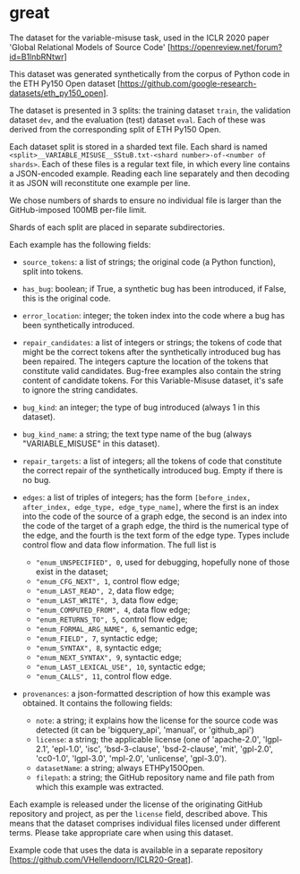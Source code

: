# great
The dataset for the variable-misuse task, used in the ICLR 2020 paper 'Global Relational Models of Source Code' [https://openreview.net/forum?id=B1lnbRNtwr]

This dataset was generated synthetically from the corpus of Python code in the
ETH Py150 Open dataset
[https://github.com/google-research-datasets/eth_py150_open].

The dataset is presented in 3 splits: the training dataset `train`, the validation
dataset `dev`, and the evaluation (test) dataset `eval`. Each of these was
derived from the corresponding split of ETH Py150 Open.

Each dataset split is stored in a sharded text file. Each shard is named `<split>__VARIABLE_MISUSE__SStuB.txt-<shard number>-of-<number of shards>`.
Each of these files is a regular text file, in which every line contains a JSON-encoded example. Reading each line separately and then decoding it as JSON will reconstitute one example per line.

We chose numbers of shards to ensure no individual file is larger than the
GitHub-imposed 100MB per-file limit.

Shards of each split are placed in separate subdirectories.


Each example has the following fields:

* `source_tokens`: a list of strings; the original code (a Python function), split into tokens.

* `has_bug`: boolean; if True, a synthetic bug has been introduced, if False, this is the original code.

* `error_location`: integer; the token index into the code where a bug has been synthetically introduced.

* `repair_candidates`: a list of integers or strings; the tokens of code that might be the correct tokens after the synthetically introduced bug has been repaired. The integers capture the location of the tokens that constitute valid candidates. Bug-free examples also contain the string content of candidate tokens. For this Variable-Misuse dataset, it's safe to ignore the string candidates.

* `bug_kind`: an integer; the type of bug introduced (always 1 in this dataset).

* `bug_kind_name`: a string; the text type name of the bug (always "VARIABLE_MISUSE" in this dataset).

* `repair_targets`: a list of integers; all the tokens of code that constitute the correct repair of the synthetically introduced bug. Empty if there is no bug.

* `edges`: a list of triples of integers; has the form `[before_index, after_index, edge_type, edge_type_name]`, where the first is an index into the code of the source of a graph edge, the second is an index into the code of the target of a graph edge, the third is the numerical type of the edge, and the fourth is the text form of the edge type. Types include control flow and data flow information. The full list is
  * `"enum_UNSPECIFIED", 0`, used for debugging, hopefully none of those exist in the dataset;
  * `"enum_CFG_NEXT", 1`, control flow edge;
  * `"enum_LAST_READ", 2`, data flow edge;
  * `"enum_LAST_WRITE", 3`, data flow edge;
  * `"enum_COMPUTED_FROM", 4`, data flow edge;
  * `"enum_RETURNS_TO", 5`, control flow edge;
  * `"enum_FORMAL_ARG_NAME", 6`, semantic edge;
  * `"enum_FIELD", 7`, syntactic edge;
  * `"enum_SYNTAX", 8`, syntactic edge;
  * `"enum_NEXT_SYNTAX", 9`, syntactic edge;
  * `"enum_LAST_LEXICAL_USE", 10`, syntactic edge;
  * `"enum_CALLS", 11`, control flow edge.

* `provenances`: a json-formatted description of how this example was obtained. It contains the following fields:
  * `note`: a string; it explains how the license for the source code was detected (it can be 'bigquery_api', 'manual', or 'github_api')
  * `license`: a string; the applicable license (one of 'apache-2.0', 'lgpl-2.1', 'epl-1.0', 'isc', 'bsd-3-clause', 'bsd-2-clause', 'mit', 'gpl-2.0', 'cc0-1.0', 'lgpl-3.0', 'mpl-2.0', 'unlicense', 'gpl-3.0').
  * `datasetName`: a string; always ETHPy150Open.
  * `filepath`: a string; the GitHub repository name and file path from which this example was extracted.

Each example is released under the license of the originating GitHub repository
and project, as per the `license` field, described above. This means that the
dataset comprises individual files licensed under different terms. Please take
appropriate care when using this dataset.

Example code that uses the data is available in a separate repository [https://github.com/VHellendoorn/ICLR20-Great].

